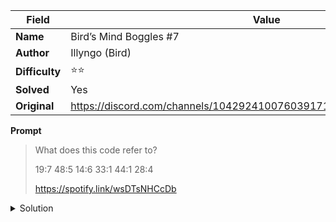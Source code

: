 |Field|Value|
|---|---|
|**Name**|Bird’s Mind Boggles #7|
|**Author**|Illyngo (Bird)|
|**Difficulty**|⭐⭐|
|**Solved**|Yes|
|**Original**|https://discord.com/channels/1042924100760391710/1153424558414643290|

**Prompt**
> What does this code refer to?
>
> 19:7
> 48:5
> 14:6
> 33:1
> 44:1
> 28:4
>
> https://spotify.link/wsDTsNHCcDb

<details>
<summary>Solution</summary>
The url redirects to Donny Osmond's "I'll Make a Man Out of You"

Each pair of numbers refers to a word in the lyrics of the song, to be more precise the first number indicates the referred row whereas the second refers to the word

Using this convention the sentence 'SCHOOL OF CLUE HEED MYSTERIOUS STRENGTH' can be extracted from the lyrics

This sentence refers to the Cipher Academy and the powerful deciphering tool, the glasses weapons making this the solution to the cipher
</details>
